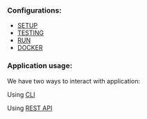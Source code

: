 ### Configurations:
- [SETUP](https://github.com/vkquant/12man/blob/master/docs/00-setup.md)
- [TESTING](https://github.com/vkquant/12man/blob/master/docs/03-tests.md)
- [RUN](https://github.com/vkquant/12man/blob/master/docs/04-run.md)
- [DOCKER](https://github.com/vkquant/12man/blob/master/docs/05-docker.md)


### Application usage:
We have two ways to interact with application:

   Using [CLI](https://github.com/vkquant/12man/blob/master/docs/01-cli.md)

   Using [REST API](https://github.com/vkquant/12man/blob/master/docs/02-api.md)
